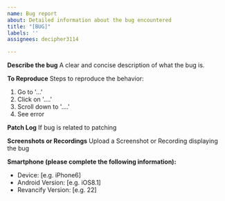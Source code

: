 ```yaml
---
name: Bug report
about: Detailed information about the bug encountered
title: "[BUG]"
labels: ''
assignees: decipher3114

---
```


**Describe the bug**
A clear and concise description of what the bug is.

**To Reproduce**
Steps to reproduce the behavior:
1. Go to '...'
2. Click on '....'
3. Scroll down to '....'
4. See error

**Patch Log**
If bug is related to patching

**Screenshots or Recordings**
Upload a Screenshot or Recording displaying the bug

**Smartphone (please complete the following information):**
 - Device: [e.g. iPhone6]
 - Android Version: [e.g. iOS8.1]
 - Revancify Version: [e.g. 22]
